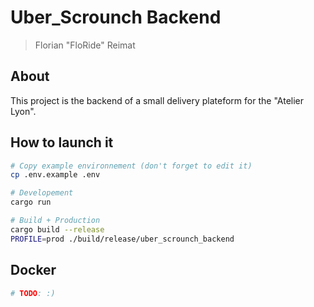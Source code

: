# Uber_Scrounch Backend

> Florian "FloRide" Reimat

## About

This project is the backend of a small delivery plateform for the "Atelier Lyon".

## How to launch it

```sh
# Copy example environnement (don't forget to edit it)
cp .env.example .env

# Developement
cargo run

# Build + Production
cargo build --release
PROFILE=prod ./build/release/uber_scrounch_backend
```

## Docker

```sh
# TODO: :)
```
